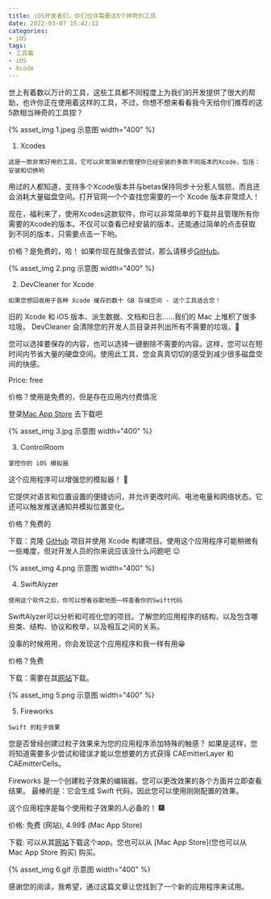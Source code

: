 ```yaml
---
title: iOS开发者们，你们也许需要这5个神奇的工具
date: 2022-03-07 15:42:12
categories:
- iOS
tags:
- 工具篇 
- iOS
- Xcode
---
```


世上有着数以万计的工具，这些工具都不同程度上为我们的开发提供了很大的帮助，也许你正在使用着这样的工具，不过，你想不想来看看我今天给你们推荐的这5款相当神奇的工具捏？

{% asset_img 1.jpeg 示意图 width="400" %}
<!--more-->
1. Xcodes

```
这是一款非常好用的工具，它可以非常简单的管理你已经安装的多款不同版本的Xcode，包括：安装和切换哟
```

用过的人都知道，支持多个Xcode版本并与betas保持同步十分惹人恼怒，而且还会消耗大量磁盘空间。打开官网一个个查找您需要的一个 Xcode 版本非常烦人！

现在，福利来了，使用Xcodes这款软件，你可以非常简单的下载并且管理所有你需要的Xcode的版本。不仅可以查看已经安装的版本，还能通过简单的点击获取到不同的版本，只需要点击一下哟。

价格？是免费的，哈！
如果你现在就像去尝试，那么请移步[GitHub](https://github.com/RobotsAndPencils/XcodesApp/)。

{% asset_img 2.png 示意图 width="400" %}

2. DevCleaner for Xcode

```
如果您想回收用于各种 Xcode 缓存的数十 GB 存储空间 - 这个工具适合您！
```

旧的 Xcode 和 iOS 版本、派生数据、文档和日志……我们的 Mac 上堆积了很多垃圾。 DevCleaner 会清除您的开发人员目录并列出所有不需要的垃圾。🧹

您可以选择要保存的内容，也可以选择一键删除不需要的内容。这样，您可以在短时间内节省大量的硬盘空间。使用此工具，您会真真切切的感受到减少很多磁盘空间的快感。

Price: free

价格？使用是免费的，但是存在应用内付费情况

登录[Mac App Store](https://apps.apple.com/de/app/devcleaner-for-xcode/id1388020431?mt=12) 去下载吧

{% asset_img 3.jpg 示意图 width="400" %}

3. ControlRoom

```
掌控你的 iOS 模拟器
```

这个应用程序可以增强您的模拟器！ 🚀

它提供对语言和位置设置的便捷访问，并允许更改时间、电池电量和网络状态。它还可以触发推送通知并模拟位置变化。

价格？免费的

下载：克隆 [GitHub](https://github.com/twostraws/ControlRoom) 项目并使用 Xcode 构建项目。使用这个应用程序可能稍微有一些难度，但对开发人员的你来说应该没什么问题吧 😉

{% asset_img 4.png 示意图 width="400" %}

4. SwiftAlyzer

```
使用这个软件之后，你可以想看谷歌地图一样查看你的Swift代码
```

SwiftAlyzer可以分析和可视化您的项目。了解您的应用程序的结构，以及包含哪些类、结构、协议和枚举，以及相互之间的关系。

没事的时候用用，你会发现这个应用程序和我一样有用😁

价格？免费

下载：需要在其[网站](https://swiftalyzer.com/)下载。

{% asset_img 5.png 示意图 width="400" %}

5. Fireworks

```
Swift 的粒子效果
```

您是否曾经创建过粒子效果来为您的应用程序添加特殊的触感？
如果是这样，您将知道需要多少尝试和错误才能以您想要的方式获得 CAEmitterLayer 和 CAEmitterCells。

Fireworks 是一个创建粒子效果的编辑器。您可以更改效果的各个方面并立即查看结果。
最棒的是：它会生成 Swift 代码，因此您可以使用刚刚配置的效果。

这个应用程序是每个使用粒子效果的人必备的！ 🎆

价格: 免费 (网站), 4.99$ (Mac App Store)

下载: 可以从其[网站](https://www.fireworksapp.xyz/)下载这个app。您也可以从 [Mac App Store](您也可以从 Mac App Store 购买) 购买。

{% asset_img 6.gif 示意图 width="400" %}

感谢您的阅读，我希望，通过这篇文章让您找到了一个新的应用程序来试用。
